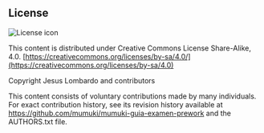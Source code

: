 ## License
![License icon](https://licensebuttons.net/l/by-sa/3.0/88x31.png)

This content is distributed under Creative Commons License Share-Alike, 4.0. [https://creativecommons.org/licenses/by-sa/4.0/](https://creativecommons.org/licenses/by-sa/4.0)

Copyright Jesus Lombardo
 and contributors

This content consists of voluntary contributions made by many
individuals. For exact contribution history, see its revision history
available at https://github.com/mumuki/mumuki-guia-examen-prework and the AUTHORS.txt file.

